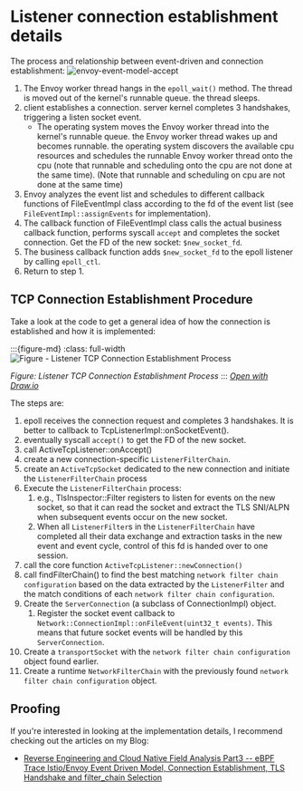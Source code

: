 # Listener connection establishment details

The process and relationship between event-driven and connection establishment:
![envoy-event-model-accept](/ch2-envoy/arch/event-driven/event-driven.assets/envoy-event-model-accept.drawio.svg)

1. The Envoy worker thread hangs in the `epoll_wait()` method. The thread is moved out of the kernel's runnable queue. the thread sleeps.
2. client establishes a connection. server kernel completes 3 handshakes, triggering a listen socket event.
   - The operating system moves the Envoy worker thread into the kernel's runnable queue. the Envoy worker thread wakes up and becomes runnable. the operating system discovers the available cpu resources and schedules the runnable Envoy worker thread onto the cpu (note that runnable and scheduling onto the cpu are not done at the same time). (Note that runnable and scheduling on cpu are not done at the same time)
3. Envoy analyzes the event list and schedules to different callback functions of FileEventImpl class according to the fd of the event list (see `FileEventImpl::assignEvents` for implementation).
4. The callback function of FileEventImpl class calls the actual business callback function, performs syscall `accept` and completes the socket connection. Get the FD of the new socket: `$new_socket_fd`.
5. The business callback function adds `$new_socket_fd` to the epoll listener by calling `epoll_ctl`.
6. Return to step 1.

## TCP Connection Establishment Procedure
Take a look at the code to get a general idea of how the connection is established and how it is implemented:

:::{figure-md}
:class: full-width
<img src="/ch2-envoy/arch/listener/listener-connection.assets/envoy-classes-accept-flow.drawio.svg" alt="Figure - Listener TCP Connection Establishment Process">

*Figure: Listener TCP Connection Establishment Process*
:::
*[Open with Draw.io](https://app.diagrams.net/?ui=sketch#Uhttps%3A%2F%2Fistio-insider.mygraphql.com%2Fzh_CN%2Flatest%2F_images%2Fenvoy-classes-accept-flow.drawio.svg)*



The steps are:
1. epoll receives the connection request and completes 3 handshakes. It is better to callback to TcpListenerImpl::onSocketEvent().
2. eventually syscall `accept()` to get the FD of the new socket.
3. call ActiveTcpListener::onAccept()
4. create a new connection-specific `ListenerFilterChain`. 
5. create an `ActiveTcpSocket` dedicated to the new connection and initiate the `ListenerFilterChain` process
6. Execute the `ListenerFilterChain` process:
   1. e.g., TlsInspector::Filter registers to listen for events on the new socket, so that it can read the socket and extract the TLS SNI/ALPN when subsequent events occur on the new socket.
   2. When all `ListenerFilter`s in the `ListenerFilterChain` have completed all their data exchange and extraction tasks in the new event and event cycle, control of this fd is handed over to one session.
7. call the core function `ActiveTcpListener::newConnection()`
8. call findFilterChain() to find the best matching `network filter chain configuration` based on the data extracted by the `ListenerFilter` and the match conditions of each `network filter chain configuration`.
9. Create the `ServerConnection` (a subclass of ConnectionImpl) object.
   1. Register the socket event callback to `Network::ConnectionImpl::onFileEvent(uint32_t events)`. This means that future socket events will be handled by this `ServerConnection`. 
10. Create a `transportSocket` with the `network filter chain configuration` object found earlier.
11. Create a runtime `NetworkFilterChain` with the previously found `network filter chain configuration` object.

## Proofing
If you're interested in looking at the implementation details, I recommend checking out the articles on my Blog:
 - [Reverse Engineering and Cloud Native Field Analysis Part3 -- eBPF Trace Istio/Envoy Event Driven Model, Connection Establishment, TLS Handshake and filter_chain Selection](https://blog.mygraphql.com/zh/posts/low-tec/trace/trace-istio/trace-istio-part3/)
